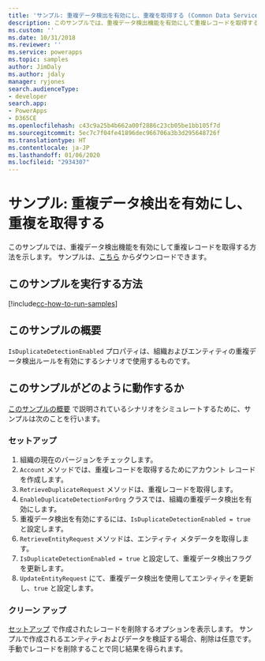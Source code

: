 ```yaml
---
title: 'サンプル: 重複データ検出を有効にし、重複を取得する (Common Data Service) | Microsoft Docs'
description: このサンプルでは、重複データ検出機能を有効にして重複レコードを取得する方法を示します。
ms.custom: ''
ms.date: 10/31/2018
ms.reviewer: ''
ms.service: powerapps
ms.topic: samples
author: JimDaly
ms.author: jdaly
manager: ryjones
search.audienceType:
- developer
search.app:
- PowerApps
- D365CE
ms.openlocfilehash: c43c9a25b4b662a00f2886c23cb05be1bb105f7d
ms.sourcegitcommit: 5ec7c7f04fe41896dec966706a3b3d295648726f
ms.translationtype: HT
ms.contentlocale: ja-JP
ms.lasthandoff: 01/06/2020
ms.locfileid: "2934307"
---
```

# <a name="sample-enable-duplicate-detection-and-retrieve-duplicates"></a>サンプル: 重複データ検出を有効にし、重複を取得する

<!-- https://docs.microsoft.com/dynamics365/customer-engagement/developer/org-service/sample-enable-duplicate-detection-and-retrieve-duplicates -->

このサンプルでは、重複データ検出機能を有効にして重複レコードを取得する方法を示します。 サンプルは、[こちら](https://github.com/Microsoft/PowerApps-Samples/tree/master/cds/orgsvc/C%23/EnableDuplicateDetection) からダウンロードできます。

## <a name="how-to-run-this-sample"></a>このサンプルを実行する方法

[!include[cc-how-to-run-samples](../../includes/cc-how-to-run-samples.md)]

## <a name="what-this-sample-does"></a>このサンプルの概要

`IsDuplicateDetectionEnabled` プロパティは、組織およびエンティティの重複データ検出ルールを有効にするシナリオで使用するものです。

## <a name="how-this-sample-works"></a>このサンプルがどのように動作するか

[このサンプルの概要](#what-this-sample-does) で説明されているシナリオをシミュレートするために、サンプルは次のことを行います。

### <a name="setup"></a>セットアップ

1. 組織の現在のバージョンをチェックします。
1. `Account` メソッドでは、重複レコードを取得するためにアカウント レコードを作成します。
1. `RetrieveDuplicateRequest` メソッドは、重複レコードを取得します。 
1. `EnableDuplicateDetectionForOrg` クラスでは、組織の重複データ検出を有効にします。 
1. 重複データ検出を有効にするには、`IsDuplicateDetectionEnabled = true` と設定します。
1. `RetrieveEntityRequest` メソッドは、エンティティ メタデータを取得します。 
1. `IsDuplicateDetectionEnabled = true` と設定して、重複データ検出フラグを更新します。
1. `UpdateEntityRequest` にて、重複データ検出を使用してエンティティを更新し、`true` と設定します。

### <a name="clean-up"></a>クリーン アップ

[セットアップ](#setup) で作成されたレコードを削除するオプションを表示します。 サンプルで作成されるエンティティおよびデータを検証する場合、削除は任意です。 手動でレコードを削除することで同じ結果を得られます。
